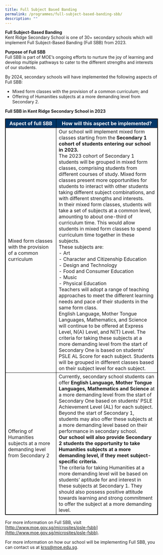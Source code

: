 ```yaml
---
title: Full Subject Based Banding
permalink: /programmes/full-subject-based-banding-sbb/
description: ""
---
```

**Full Subject-Based Banding** <br>
Kent Ridge Secondary School is one of 30+ secondary schools which will implement Full Subject-Based Banding (Full SBB) from 2023.

**Purpose of Full SBB** <br>
Full SBB is part of MOE’s ongoing efforts to nurture the joy of learning and develop multiple pathways to cater to the different strengths and interests of our students.

By 2024, secondary schools will have implemented the following aspects of Full SBB:

*   Mixed form classes with the provision of a common curriculum; and
*   Offering of Humanities subjects at a more demanding level from Secondary 2.

**Full SBB in Kent Ridge Secondary School in 2023**

<html>
<style>
table, th, td {
  border:0.5px solid black;
}
</style>
<tbody>
<table style="width:100%">
  <tr style="background-color:#033668">
    <th style="font-weight:bold; color:#ffffff; text-align: center;width: 150px;">Aspect of full SBB</th>
    <th style="font-weight:bold; color:#ffffff; text-align: center;">How will this aspect be implemented?</th>
  </tr>
	<tr>
	 <td>Mixed form classes with the provision of a common curriculum</td>
    <td>Our school will implement mixed form classes starting from the <span style="font-weight:bold">Secondary 1 cohort of students entering our school in 2023.</span><br>The 2023 cohort of Secondary 1 students will be grouped in mixed form classes, comprising students from different courses of study. Mixed form classes present more opportunities for students to interact with other students taking different subject combinations, and with different strengths and interests.<br>In their mixed form classes, students will take a set of subjects at a common level, amounting to about one-third of curriculum time. This would allow students in mixed form classes to spend curriculum time together in these subjects.<br>These subjects are:<br>- Art<br>- Character and Citizenship Education<br>- Design and Technology<br>- Food and Consumer Education<br>- Music<br>- Physical Education<br>Teachers will adopt a range of teaching approaches to meet the different learning needs and pace of their students in the same form class.<br>English Language, Mother Tongue Languages, Mathematics, and Science will continue to be offered at Express Level, N(A) Level, and N(T) Level. The criteria for taking these subjects at a more demanding level from the start of Secondary One is based on students’ PSLE AL Score for each subject. Students will be grouped in different classes based on their subject level for each subject.</td>
  </tr>
	<tr>
	 <td>Offering of Humanities subjects at a more demanding level from Secondary 2</td>
    <td>Currently, secondary school students can offer <span style="font-weight:bold">English Language, Mother Tongue Languages,</span> <span style="font-weight:bold">Mathematics and Science</span> at a more demanding level from the start of Secondary One based on students’ PSLE Achievement Level (AL) for each subject. Beyond the start of Secondary 1, students may also offer these subjects at a more demanding level based on their performance in secondary school.<br><span style="font-weight:bold">Our school will also provide Secondary 2 students the opportunity to take Humanities subjects at a more demanding level, if they meet subject-specific criteria.</span><br>The criteria for taking Humanities at a more demanding level will be based on students’ aptitude for and interest in these subjects at Secondary 1. They should also possess positive attitude towards learning and strong commitment to offer the subject at a more demanding level.</td>
	</tr>
</table>
</tbody>
	</html>
   
For more information on Full SBB, visit [http://www.moe.gov.sg/microsites/psle-fsbb](http://www.moe.gov.sg/microsites/psle-fsbb).

For more information on how our school will be implementing Full SBB, you can contact us at [krss@moe.edu.sg](mailto:krss@moe.edu.sg).